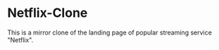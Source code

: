 # Netflix-Clone
This is a mirror clone of the landing page of popular streaming service "Netflix". 
